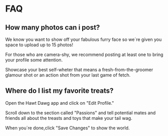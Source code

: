# FAQ

## How many photos can i post?

We know you want to show off your fabulous furry face so we´re given you space to upload up to 15 photos!

For those who are camera-shy, we recommend posting at least one to bring
your profile some attention.

Showcase your best self-wheter that means a fresh-from-the-groomer glamour shot or an action shot from your last game of fetch. 

## Where do I list my favorite treats?

Open the Hawt Dawg app and click on "Edit Profile."

Scroll down to the section called "Passions" and tell potential mates and friends all about the treasts and toys that make your tail wag.

When you´re done,click "Save Changes" to show the world.